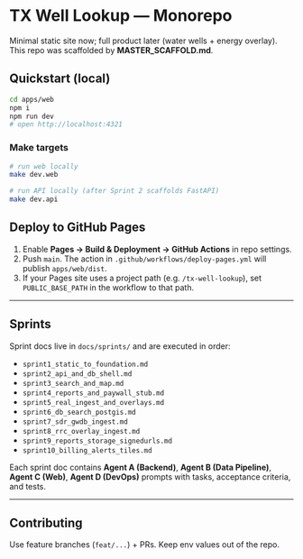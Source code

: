 # TX Well Lookup — Monorepo

Minimal static site now; full product later (water wells + energy overlay). This repo was scaffolded by **MASTER_SCAFFOLD.md**.

## Quickstart (local)
```bash
cd apps/web
npm i
npm run dev
# open http://localhost:4321
```

### Make targets
```bash
# run web locally
make dev.web

# run API locally (after Sprint 2 scaffolds FastAPI)
make dev.api
```

## Deploy to GitHub Pages
1. Enable **Pages → Build & Deployment → GitHub Actions** in repo settings.
2. Push `main`. The action in `.github/workflows/deploy-pages.yml` will publish `apps/web/dist`.
3. If your Pages site uses a project path (e.g. `/tx-well-lookup`), set `PUBLIC_BASE_PATH` in the workflow to that path.

---

## Sprints
Sprint docs live in `docs/sprints/` and are executed in order:
- `sprint1_static_to_foundation.md`
- `sprint2_api_and_db_shell.md`
- `sprint3_search_and_map.md`
- `sprint4_reports_and_paywall_stub.md`
- `sprint5_real_ingest_and_overlays.md`
- `sprint6_db_search_postgis.md`
- `sprint7_sdr_gwdb_ingest.md`
- `sprint8_rrc_overlay_ingest.md`
- `sprint9_reports_storage_signedurls.md`
- `sprint10_billing_alerts_tiles.md`

Each sprint doc contains **Agent A (Backend)**, **Agent B (Data Pipeline)**, **Agent C (Web)**, **Agent D (DevOps)** prompts with tasks, acceptance criteria, and tests.

---

## Contributing
Use feature branches (`feat/...`) + PRs. Keep env values out of the repo.


